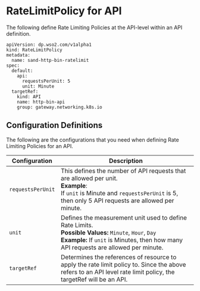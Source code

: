 # RateLimitPolicy for API

The following define Rate Limiting Policies at the API-level within an API definition.

```
apiVersion: dp.wso2.com/v1alpha1
kind: RateLimitPolicy
metadata:
  name: sand-http-bin-ratelimit
spec:
  default:
    api:
      requestsPerUnit: 5
      unit: Minute
  targetRef:
    kind: API
    name: http-bin-api
    group: gateway.networking.k8s.io
```

## Configuration Definitions

The following are the configurations that you need when defining Rate Limiting Policies for an API.

<table>
<thead>
  <tr>
    <th><b>Configuration</b></th>
    <th><b>Description</b></th>
  </
</thead>
<tbody>
  <tr>
    <td><code>requestsPerUnit</code></td>
    <td>This defines the number of API requests that are allowed per unit.<br><b>Example</b>:<br> If <code>unit</code> is Minute and <code>requestsPerUnit</code> is 5, then only 5 API requests are allowed per minute.</td>
  </tr>
  <tr>
    <td><code>unit</code></td>
    <td>Defines the measurement unit used to define Rate Limits.<br><b>Possible Values:</b> <code>Minute</code>, <code>Hour</code>, <code>Day</code><br><b>Example:</b> If <code>unit</code> is Minutes, then how many API requests are allowed per minute.</td>
  </tr>
  <tr>
    <td><code>targetRef</code></td>
    <td>Determines the references of resource to apply the rate limit policy to. Since the above refers to an API level rate limit policy, the targetRef will be an API.</td>
  </tr>
</tbody>
</table>